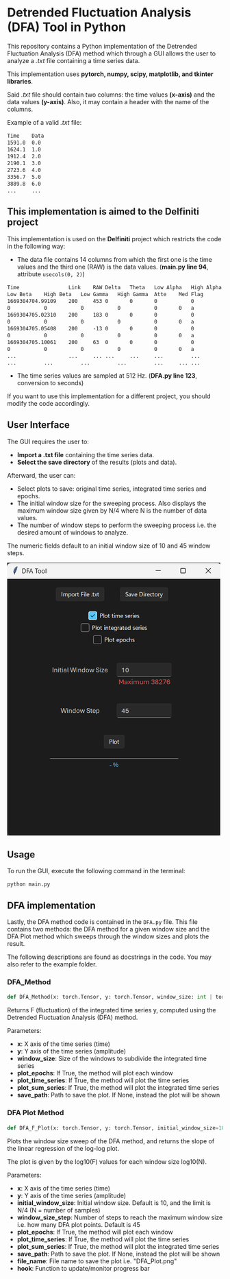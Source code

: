 # Detrended Fluctuation Analysis (DFA) Tool in Python

This repository contains a Python implementation of the Detrended Fluctuation Analysis (DFA) method which through a GUI allows the user to analyze a _.txt_ file containing a time series data. 

This implementation uses **pytorch, numpy, scipy, matplotlib, and tkinter libraries**.

Said _.txt_ file should contain two columns: the time values **(x-axis)** and the data values **(y-axis)**. Also, it may contain a header with the name of the columns.

Example of a valid _.txt_ file:
```
Time    Data
1591.0  0.0
1624.1  1.0
1912.4  2.0
2190.1  3.0
2723.6  4.0
3356.7  5.0
3889.8  6.0
...     ...
```

## This implementation is aimed to the Delfiniti project

This implementation is used on the **Delfiniti** project which restricts the code in the following way:
- The data file contains 14 columns from which the first one is the time values and the third one (RAW) is the data values. (**main.py line 94**, attribute `usecols(0, 2)`)

```
Time                Link    RAW Delta   Theta   Low Alpha   High Alpha  Low Beta    High Beta   Low Gamma   High Gamma  Atte    Med Flag
1669304704.99109    200     453	0       0       0           0           0           0           0           0           0       0   a
1669304705.02310    200     183	0       0       0           0           0           0           0           0           0       0   a
1669304705.05408    200     -13	0       0       0           0           0           0           0           0           0       0   a
1669304705.10061    200     63	0       0       0           0           0           0           0           0           0       0   a
...                 ...     ... ...     ...     ...         ...         ...         ...         ...         ...         ...     ... ...
```

- The time series values are sampled at 512 Hz. (**DFA.py line 123**, conversion to seconds)

If you want to use this implementation for a different project, you should modify the code accordingly.

## User Interface

The GUI requires the user to:
- **Import a .txt file** containing the time series data.
- **Select the save directory** of the results (plots and data).

Afterward, the user can:
- Select plots to save: original time series, integrated time series and epochs.
- The initial window size for the sweeping process. Also displays the maximum window size given by N/4 where N is the number of data values.
- The number of window steps to perform the sweeping process i.e. the desired amount of windows to analyze.

The numeric fields default to an initial window size of 10 and 45 window steps.

![screenshot.png](screenshot.png)

## Usage

To run the GUI, execute the following command in the terminal:
```
python main.py
```

## DFA implementation

Lastly, the DFA method code is contained in the `DFA.py` file. This file contains two methods: the DFA method for a given window size and the DFA Plot method which sweeps through the window sizes and plots the result.

The following descriptions are found as docstrings in the code. You may also refer to the example folder.

### DFA_Method
```python
def DFA_Method(x: torch.Tensor, y: torch.Tensor, window_size: int | torch.Tensor, plot_epochs=False, plot_time_series=False, plot_sum_series=False, save_path=None)
```
Returns F (fluctuation) of the integrated time series y, computed using the
Detrended Fluctuation Analysis (DFA) method.

Parameters:
- **x**:                   X axis of the time series (time)
- **y**:                   Y axis of the time series (amplitude)
- **window_size**:         Size of the windows to subdivide the integrated time series
- **plot_epochs**:         If True, the method will plot each window
- **plot_time_series**:    If True, the method will plot the time series
- **plot_sum_series**:     If True, the method will plot the integrated time series
- **save_path**:           Path to save the plot. If None, instead the plot will be shown

### DFA Plot Method
```python
def DFA_F_Plot(x: torch.Tensor, y: torch.Tensor, initial_window_size=10, window_size_step=45, plot_epochs=False, plot_time_series=False, plot_sum_series=False, save_path=None, hook=None, file_name=None)
```
Plots the window size sweep of the DFA method, and returns the slope of the linear regression of the log-log plot.

The plot is given by the log10(F) values for each window size log10(N).

Parameters:
- **x**:                           X axis of the time series (time)
- **y**:                           Y axis of the time series (amplitude)
- **initial_window_size**:     Initial window size. Default is 10, and the limit is N/4 (N = number of samples)
- **window_size_step**:        Number of steps to reach the maximum window size i.e. how many DFA plot points. Default is 45
- **plot_epochs**:                 If True, the method will plot each window
- **plot_time_series**:            If True, the method will plot the time series
- **plot_sum_series**:             If True, the method will plot the integrated time series
- **save_path**:                   Path to save the plot. If None, instead the plot will be shown
- **file_name**:                   File name to save the plot i.e. "DFA_Plot.png"
- **hook**:                        Function to update/monitor progress bar

